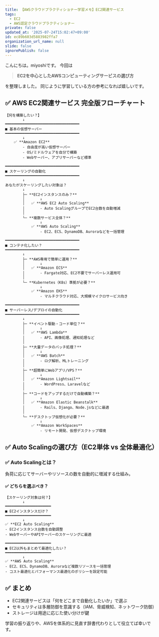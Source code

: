 ```yaml
---
title: 【AWSクラウドプラクティショナー学習メモ】EC2関連サービス
tags:
  - EC2
  - AWS認定クラウドプラクティショナー
private: false
updated_at: '2025-07-24T15:02:47+09:00'
id: ec89b603d5883982ffa7
organization_url_name: null
slide: false
ignorePublish: false
---
```

こんにちは。miyoshiです。
今回は
>**EC2を中心としたAWSコンピューティングサービスの選び方**

を整理しました。
同じように学習している方の参考になれば嬉しいです。

## ✅ AWS EC2関連サービス 完全版フローチャート
```
【何を構築したい？】
        ↓
━━━━━━━━━━━━━━━━━━━━━━━━━━━━━━━━━━
■ 基本の仮想サーバー
━━━━━━━━━━━━━━━━━━━━━━━━━━━━━━━━━━
        ↓
    ✅ **Amazon EC2**
        - 自由度が高い仮想サーバー
        - OS/ミドルウェアを自分で構築
        - Webサーバー、アプリサーバーなど標準

━━━━━━━━━━━━━━━━━━━━━━━━━━━━━━━━━━
■ スケーリングの自動化
━━━━━━━━━━━━━━━━━━━━━━━━━━━━━━━━━━
        ↓
あなたがスケーリングしたい対象は？
        ↓
        ├─ **EC2インスタンスのみ？**
        │       ↓
        │   ✅ **AWS EC2 Auto Scaling**
        │       - Auto ScalingグループでEC2台数を自動増減
        │
        └─ **複数サービス全体？**
                ↓
            ✅ **AWS Auto Scaling**
                - EC2、ECS、DynamoDB、Auroraなどを一括管理

━━━━━━━━━━━━━━━━━━━━━━━━━━━━━━━━━━
■ コンテナ化したい？
━━━━━━━━━━━━━━━━━━━━━━━━━━━━━━━━━━
        ↓
        ├─ **AWS専用で簡単に運用？**
        │       ↓
        │   ✅ **Amazon ECS**
        │       - Fargate対応、EC2不要でサーバーレス運用可
        │
        └─ **Kubernetes（K8s）準拠が必要？**
                ↓
            ✅ **Amazon EKS**
                - マルチクラウド対応、大規模マイクロサービス向き

━━━━━━━━━━━━━━━━━━━━━━━━━━━━━━━━━━
■ サーバーレス/デプロイの自動化
━━━━━━━━━━━━━━━━━━━━━━━━━━━━━━━━━━
        ↓
        ├─ **イベント駆動・コード単位？**
        │       ↓
        │   ✅ **AWS Lambda**
        │       - API、画像処理、通知処理など
        │
        ├─ **大量データのバッチ処理？**
        │       ↓
        │   ✅ **AWS Batch**
        │       - ログ解析、MLトレーニング
        │
        ├─ **超簡単にWebアプリ/VPS？**
        │       ↓
        │   ✅ **Amazon Lightsail**
        │       - WordPress、Laravelなど
        │
        ├─ **コードをアップするだけで自動構築？**
        │       ↓
        │   ✅ **Amazon Elastic Beanstalk**
        │       - Rails、Django、Node.jsなどに最適
        │
        └─ **デスクトップ仮想化が必要？**
                ↓
            ✅ **Amazon WorkSpaces**
                - リモート開発、仮想デスクトップ環境
```
## ✅ Auto Scalingの選び方（EC2単体 vs 全体最適化）
### ✅ Auto Scalingとは？
負荷に応じてサーバーやリソースの数を自動的に増減する仕組み。
#### ✅ どちらを選ぶべき？
```
【スケーリング対象は何？】
        ↓
━━━━━━━━━━━━━━━━━━━━━
■ EC2インスタンスだけ？
━━━━━━━━━━━━━━━━━━━━━
        ↓
✅ **EC2 Auto Scaling**
- EC2インスタンス台数を自動調整
- WebサーバーやAPIサーバーのスケーリングに最適

━━━━━━━━━━━━━━━━━━━━━
■ EC2以外もまとめて最適化したい？
━━━━━━━━━━━━━━━━━━━━━
        ↓
✅ **AWS Auto Scaling**
- EC2、ECS、DynamoDB、Auroraなど複数リソースを一括管理
- コスト最適化とパフォーマンス最適化のポリシーを設定可能
```
## ✅ まとめ
- EC2関連サービスは「何をどこまで自動化したいか」で選ぶ
- セキュリティは多層防御を意識する（IAM、脅威検知、ネットワーク防御）
- ストレージは用途に応じた使い分けが鍵

学習の振り返りや、AWSを体系的に見直す辞書代わりとして役立てば幸いです。
